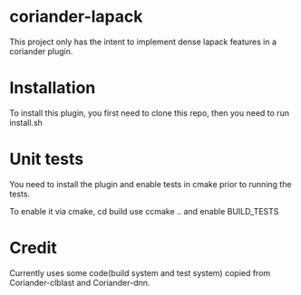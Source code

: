# coriander-lapack

This project only has the intent to implement dense lapack features in a coriander plugin.

# Installation

To install this plugin, you first need to clone this repo, then you need to run install.sh

# Unit tests

You need to install the plugin and enable tests in cmake prior to running the tests.

To enable it via cmake, cd build use ccmake .. and enable BUILD_TESTS

# Credit

Currently uses some code(build system and test system) copied from Coriander-clblast and Coriander-dnn.
